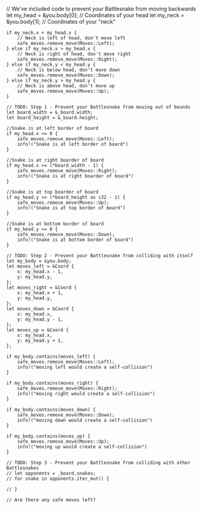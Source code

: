    // We've included code to prevent your Battlesnake from moving backwards
    let my_head = &you.body[0]; // Coordinates of your head
    let my_neck = &you.body[1]; // Coordinates of your "neck"

    if my_neck.x < my_head.x {
        // Neck is left of head, don't move left
        safe_moves.remove_move(Moves::Left);
    } else if my_neck.x > my_head.x {
        // Neck is right of head, don't move right
        safe_moves.remove_move(Moves::Right);
    } else if my_neck.y < my_head.y {
        // Neck is below head, don't move down
        safe_moves.remove_move(Moves::Down);
    } else if my_neck.y > my_head.y {
        // Neck is above head, don't move up
        safe_moves.remove_move(Moves::Up);
    }

    // TODO: Step 1 - Prevent your Battlesnake from moving out of bounds
    let board_width = &_board.width;
    let board_height = &_board.height;

    //Snake is at left border of board
    if my_head.x <= 0 {
        safe_moves.remove_move(Moves::Left);
        info!("Snake is at left border of board")
    }

    //Snake is at right boarder of board
    if my_head.x >= (*board_width - 1) {
        safe_moves.remove_move(Moves::Right);
        info!("Snake is at right boarder of board")
    }

    //Snake is at top boarder of board
    if my_head.y >= (*board_height as i32 - 1) {
        safe_moves.remove_move(Moves::Up);
        info!("Snake is at top border of board")
    }

    //Snake is at bottom border of board
    if my_head.y <= 0 {
        safe_moves.remove_move(Moves::Down);
        info!("Snake is at bottom border of board")
    }

    // TODO: Step 2 - Prevent your Battlesnake from colliding with itself
    let my_body = &you.body;
    let moves_left = &Coord {
        x: my_head.x - 1,
        y: my_head.y,
    };
    let moves_right = &Coord {
        x: my_head.x + 1,
        y: my_head.y,
    };
    let moves_down = &Coord {
        x: my_head.x,
        y: my_head.y - 1,
    };
    let moves_up = &Coord {
        x: my_head.x,
        y: my_head.y + 1,
    };

    if my_body.contains(moves_left) {
        safe_moves.remove_move(Moves::Left);
        info!("moving left would create a self-collision")
    }

    if my_body.contains(moves_right) {
        safe_moves.remove_move(Moves::Right);
        info!("moving right would create a self-collision")
    }

    if my_body.contains(moves_down) {
        safe_moves.remove_move(Moves::Down);
        info!("moving down would create a self-collision")
    }

    if my_body.contains(moves_up) {
        safe_moves.remove_move(Moves::Up);
        info!("moving up would create a self-collision")
    }

    // TODO: Step 3 - Prevent your Battlesnake from colliding with other Battlesnakes
    // let opponents = _board.snakes;
    // for snake in opponents.iter_mut() {

    // }

    // Are there any safe moves left?
